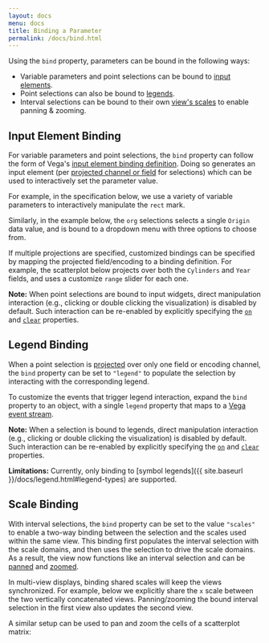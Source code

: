 ```yaml
---
layout: docs
menu: docs
title: Binding a Parameter
permalink: /docs/bind.html
---
```


Using the `bind` property, parameters can be bound in the following ways:

- Variable parameters and point selections can be bound to [input elements](#input-element-binding).
- Point selections can also be bound to [legends](#legend-binding).
- Interval selections can be bound to their own [view's scales](#scale-binding) to enable panning &amp; zooming.

## Input Element Binding

For variable parameters and point selections, the `bind` property can follow the form of Vega's [input element binding definition](https://vega.github.io/vega/docs/signals/#bind). Doing so generates an input element (per [projected channel or field](project.html) for selections) which can be used to interactively set the parameter value.

For example, in the specification below, we use a variety of variable parameters to interactively manipulate the `rect` mark.

<div class="vl-example" data-name="rect_params"></div>

Similarly, in the example below, the `org` selections selects a single `Origin` data value, and is bound to a dropdown menu with three options to choose from.

<div class="vl-example" data-name="selection_bind_origin"></div>

If multiple projections are specified, customized bindings can be specified by mapping the projected field/encoding to a binding definition. For example, the scatterplot below projects over both the `Cylinders` and `Year` fields, and uses a customize `range` slider for each one.

<div class="vl-example" data-name="selection_bind_cylyr"></div>

**Note:** When point selections are bound to input widgets, direct manipulation interaction (e.g., clicking or double clicking the visualization) is disabled by default. Such interaction can be re-enabled by explicitly specifying the [`on`](selection.html#selection-props) and [`clear`](clear.html) properties.

## Legend Binding

When a point selection is [projected](project.html) over only one field or encoding channel, the `bind` property can be set to `"legend"` to populate the selection by interacting with the corresponding legend.

<div class="vl-example" data-name="interactive_legend"></div>

To customize the events that trigger legend interaction, expand the `bind` property to an object, with a single `legend` property that maps to a [Vega event stream](https://vega.github.io/vega/docs/event-streams/).

<div class="vl-example" data-name="interactive_legend_dblclick"></div>

**Note:** When a selection is bound to legends, direct manipulation interaction (e.g., clicking or double clicking the visualization) is disabled by default. Such interaction can be re-enabled by explicitly specifying the [`on`](selection.html#selection-props) and [`clear`](clear.html) properties.

**Limitations:** Currently, only binding to [symbol legends]({{ site.baseurl }}/docs/legend.html#legend-types) are supported.

## Scale Binding

With interval selections, the `bind` property can be set to the value `"scales"` to enable a two-way binding between the selection and the scales used within the same view. This binding first populates the interval selection with the scale domains, and then uses the selection to drive the scale domains. As a result, the view now functions like an interval selection and can be [panned](translate.html) and [zoomed](zoom.html).

<div class="vl-example" data-name="selection_translate_scatterplot_drag"></div>

In multi-view displays, binding shared scales will keep the views synchronized. For example, below we explicitly share the `x` scale between the two vertically concatenated views. Panning/zooming the bound interval selection in the first view also updates the second view.

<div class="vl-example" data-name="interactive_panzoom_vconcat_shared"></div>

A similar setup can be used to pan and zoom the cells of a scatterplot matrix:

<div class="vl-example" data-name="interactive_panzoom_splom"></div>
